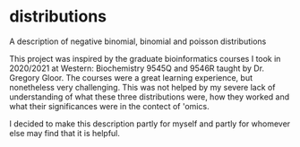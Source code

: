 # distributions
A description of negative binomial, binomial and poisson distributions

This project was inspired by the graduate bioinformatics courses I took in 2020/2021 at Western: Biochemistry 9545Q and 9546R taught by Dr. Gregory Gloor. The courses were a great learning experience, but nonetheless very challenging. This was not helped by my severe lack of understanding of what these three distributions were, how they worked and what their significances were in the contect of 'omics.

I decided to make this description partly for myself and partly for whomever else may find that it is helpful.
